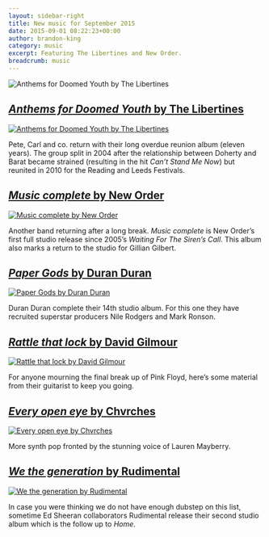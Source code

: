 ```yaml
---
layout: sidebar-right
title: New music for September 2015
date: 2015-09-01 08:22:23+00:00
author: brandon-king
category: music
excerpt: Featuring The Libertines and New Order.
breadcrumb: music
---
```

![Anthems for Doomed Youth by The Libertines](/images/featured/featured-anthems-for-doomed-youth.jpg)

## [<cite>Anthems for Doomed Youth</cite> by The Libertines](https://suffolk.spydus.co.uk/cgi-bin/spydus.exe/ENQ/OPAC/BIBENQ/31095977?QRY=CTIBIB%3C%20IRN(40361703)&QRYTEXT=Anthems%20for%20doomed%20youth%20%5Bsound%20recording%5D)

[![Anthems for Doomed Youth by The Libertines](/images/article/anthems-for-doomed-youth.jpg)](https://suffolk.spydus.co.uk/cgi-bin/spydus.exe/ENQ/OPAC/BIBENQ/31095977?QRY=CTIBIB%3C%20IRN(40361703)&QRYTEXT=Anthems%20for%20doomed%20youth%20%5Bsound%20recording%5D)

Pete, Carl and co. return with their long overdue reunion album (eleven years). The group split in 2004 after the relationship between Doherty and Barat became strained (resulting in the hit <cite>Can&#8217;t Stand Me Now</cite>) but reunited in 2010 for the Reading and Leeds Festivals.

## [<cite>Music complete</cite> by New Order](https://suffolk.spydus.co.uk/cgi-bin/spydus.exe/ENQ/OPAC/BIBENQ/31099849?QRY=CTIBIB%3C%20IRN(53889417)&QRYTEXT=Music%20complete%20%5Bsound%20recording%5D)

[![Music complete by New Order](/images/article/music-complete.jpg)](https://suffolk.spydus.co.uk/cgi-bin/spydus.exe/ENQ/OPAC/BIBENQ/31099849?QRY=CTIBIB%3C%20IRN(53889417)&QRYTEXT=Music%20complete%20%5Bsound%20recording%5D)

Another band returning after a long break. <cite>Music complete</cite> is New Order&#8217;s first full studio release since 2005&#8217;s <cite>Waiting For The Siren&#8217;s Call</cite>. This album also marks a return to the studio for Gillian Gilbert.

## [<cite>Paper Gods</cite> by Duran Duran](https://suffolk.spydus.co.uk/cgi-bin/spydus.exe/ENQ/OPAC/BIBENQ/31114556?QRY=CTIBIB%3C%20IRN(53718862)&QRYTEXT=Paper%20gods%20%5Bsound%20recording%5D)

[![Paper Gods by Duran Duran](/images/article/paper-gods.jpg)](https://suffolk.spydus.co.uk/cgi-bin/spydus.exe/ENQ/OPAC/BIBENQ/31114556?QRY=CTIBIB%3C%20IRN(53718862)&QRYTEXT=Paper%20gods%20%5Bsound%20recording%5D)

Duran Duran complete their 14th studio album. For this one they have recruited superstar producers Nile Rodgers and Mark Ronson.

## [<cite>Rattle that lock</cite> by David Gilmour](https://suffolk.spydus.co.uk/cgi-bin/spydus.exe/ENQ/OPAC/BIBENQ/31116015?QRY=CTIBIB%3C%20IRN(54577510)&QRYTEXT=Rattle%20that%20lock%20%5Bsound%20recording%5D)

[![Rattle that lock by David Gilmour](/images/article/rattle-that-lock.jpg)](https://suffolk.spydus.co.uk/cgi-bin/spydus.exe/ENQ/OPAC/BIBENQ/31116015?QRY=CTIBIB%3C%20IRN(54577510)&QRYTEXT=Rattle%20that%20lock%20%5Bsound%20recording%5D)

For anyone mourning the final break up of Pink Floyd, here’s some material from their guitarist to keep you going.

## [<cite>Every open eye</cite> by Chvrches](https://suffolk.spydus.co.uk/cgi-bin/spydus.exe/ENQ/OPAC/BIBENQ/31117774?QRY=CTIBIB%3C%20IRN(54576913)&QRYTEXT=Every%20open%20eye%20%5Bsound%20recording%5D)

[![Every open eye by Chvrches](/images/article/every-open-eye.jpg)](https://suffolk.spydus.co.uk/cgi-bin/spydus.exe/ENQ/OPAC/BIBENQ/31117774?QRY=CTIBIB%3C%20IRN(54576913)&QRYTEXT=Every%20open%20eye%20%5Bsound%20recording%5D)

More synth pop fronted by the stunning voice of Lauren Mayberry.

## [<cite>We the generation</cite> by Rudimental](https://suffolk.spydus.co.uk/cgi-bin/spydus.exe/ENQ/OPAC/BIBENQ/31119400?QRY=CTIBIB%3C%20IRN(52717068)&QRYTEXT=We%20the%20generation%20%5Bsound%20recording%5D)

[![We the generation by Rudimental](/images/article/we-the-generation.jpg)](https://suffolk.spydus.co.uk/cgi-bin/spydus.exe/ENQ/OPAC/BIBENQ/31119400?QRY=CTIBIB%3C%20IRN(52717068)&QRYTEXT=We%20the%20generation%20%5Bsound%20recording%5D)

In case you were thinking we do not have enough dubstep on this list, sometime Ed Sheeran collaborators Rudimental release their second studio album which is the follow up to <cite>Home</cite>.
